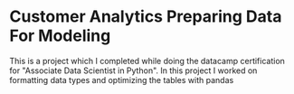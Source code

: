 # Customer Analytics Preparing Data For Modeling

This is a project which I completed while doing the datacamp certification for "Associate Data Scientist in Python". In this project I worked on formatting data types and optimizing the tables with pandas 

